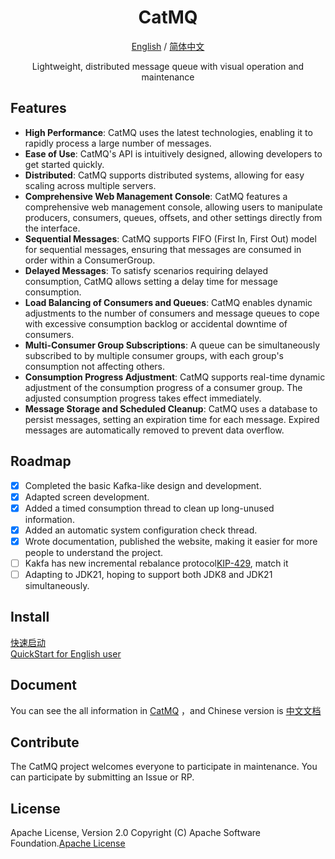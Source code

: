 <div align="center">
<h1 align="center">CatMQ</h1>

[English](./README.md) / [简体中文](./README_CN.md)

Lightweight, distributed message queue with visual operation and maintenance
</div>

## Features

- **High Performance**: CatMQ uses the latest technologies, enabling it to rapidly process a large number of messages.
- **Ease of Use**: CatMQ's API is intuitively designed, allowing developers to get started quickly.
- **Distributed**: CatMQ supports distributed systems, allowing for easy scaling across multiple servers.
- **Comprehensive Web Management Console**: CatMQ features a comprehensive web management console, allowing users to manipulate producers, consumers, queues, offsets, and other settings directly from the interface.
- **Sequential Messages**: CatMQ supports FIFO (First In, First Out) model for sequential messages, ensuring that messages are consumed in order within a ConsumerGroup.
- **Delayed Messages**: To satisfy scenarios requiring delayed consumption, CatMQ allows setting a delay time for message consumption.
- **Load Balancing of Consumers and Queues**: CatMQ enables dynamic adjustments to the number of consumers and message queues to cope with excessive consumption backlog or accidental downtime of consumers.
- **Multi-Consumer Group Subscriptions**: A queue can be simultaneously subscribed to by multiple consumer groups, with each group's consumption not affecting others.
- **Consumption Progress Adjustment**: CatMQ supports real-time dynamic adjustment of the consumption progress of a consumer group. The adjusted consumption progress takes effect immediately.
- **Message Storage and Scheduled Cleanup**: CatMQ uses a database to persist messages, setting an expiration time for each message. Expired messages are automatically removed to prevent data overflow.


## Roadmap
- [x] Completed the basic Kafka-like design and development.
- [x] Adapted screen development.
- [x] Added a timed consumption thread to clean up long-unused information.
- [x] Added an automatic system configuration check thread.
- [x] Wrote documentation, published the website, making it easier for more people to understand the project.
- [ ] Kakfa has new incremental rebalance protocol[KIP-429](https://cwiki.apache.org/confluence/display/KAFKA/KIP-429%3A+Kafka+Consumer+Incremental+Rebalance+Protocol), match it
- [ ] Adapting to JDK21, hoping to support both JDK8 and JDK21 simultaneously.

## Install
[快速启动](https://iambiglee.github.io/docs/example/quickstart/)  
[QuickStart for English user](https://iambiglee.github.io/en/docs/example/quickstart/)

## Document
You can see the all information in [CatMQ](https://iambiglee.github.io/en/docs/example/introduce/) ，and Chinese version is [中文文档](https://iambiglee.github.io/docs/example/introduce/)

## Contribute
The CatMQ project welcomes everyone to participate in maintenance. You can participate by submitting an Issue or RP.

## License
Apache License, Version 2.0 Copyright (C) Apache Software Foundation.[Apache License](https://www.apache.org/licenses/LICENSE-2.0.html)
